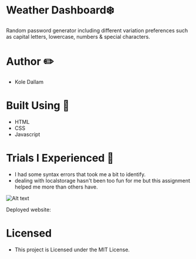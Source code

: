 # Weather Dashboard❄️
Random password generator including different variation preferences such as capital letters, lowercase, numbers &amp; special characters. 

# Author ✏️
- Kole Dallam

# Built Using 🚧
- HTML 
- CSS 
- Javascript 

# Trials I Experienced 💢
- I had some syntax errors that took me a bit to identify.
- dealing with localstorage hasn't been too fun for me but this assignment helped me more than others have.

![Alt text](https://i.imgur.com/Kb754DG.png)

Deployed website: 

# Licensed
- This project is Licensed under the MIT License.
